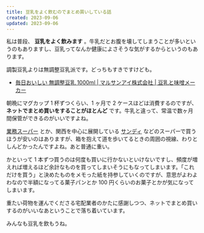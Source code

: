 ```yaml
---
title: 豆乳をよく飲むのでまとめ買いしている話
created: 2023-09-06
updated: 2023-09-06
---
```


私は普段、 **豆乳をよく飲みます** 。牛乳だとお腹を壊してしまうことが多いというのもありますし、豆乳ってなんか健康によさそうな気がするからというのもあります。

調製豆乳よりは無調整豆乳派です。どっちもすきですけども。

- [毎日おいしい 無調整豆乳 1000ml | マルサンアイ株式会社 | 豆乳と味噌メーカー](https://www.marusanai.co.jp/lineup/detail-63304/)

朝晩にマグカップ 1 杯ずつくらい、1 ヶ月で 2 ケースほどは消費するのですが、 **ネットでまとめ買いをすることがほとんど** です。牛乳と違って、常温で数ヶ月間保管ができるのがいいですよね。

[業務スーパー](https://www.gyomusuper.jp/) とか、関西を中心に展開している [サンディ](https://www.sundi.co.jp/) などのスーパーで買うほうが安いのはありますが、箱を抱えて道を歩いてるときの周囲の視線、わりとしんどかったんですよね。あと普通に重い。

かといって 1 本ずつ買うのは何度も買いに行かないといけないですし、頻度が増えれば増えるほど余計なものを買ってしまいそうにもなってしまいます。「これだけを買う」と決めたものをメモった紙を持参していくのですが、意思がよわよわなので半額になってる菓子パンとか 100 円くらいのお菓子とかが気になってしまいます。

重たい荷物を運んでくださる宅配業者のかたに感謝しつつ、ネットでまとめ買いするのがいいなあということで落ち着いています。

みんなも豆乳を飲もうね。
